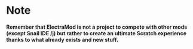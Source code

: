 # Note

**Remember that ElectraMod is not a project to compete with other mods (except Snail IDE /j) but rather to create an ultimate Scratch experience thanks to what already exists and new stuff.**
